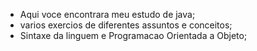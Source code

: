 - Aqui voce encontrara meu estudo de java;
- varios exercios de diferentes assuntos e conceitos;
- Sintaxe da linguem e Programacao Orientada a Objeto;
